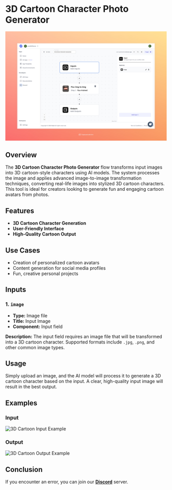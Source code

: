 # 3D Cartoon Character Photo Generator

<img src="images/3d-cartoon-character-generator-full.jpeg" alt="3D Cartoon Character Generator"/>

## Overview
The **3D Cartoon Character Photo Generator** flow transforms input images into 3D cartoon-style characters using AI models. The system processes the image and applies advanced image-to-image transformation techniques, converting real-life images into stylized 3D cartoon characters. This tool is ideal for creators looking to generate fun and engaging cartoon avatars from photos.

## Features
- **3D Cartoon Character Generation**
- **User-Friendly Interface**
- **High-Quality Cartoon Output**

## Use Cases
- Creation of personalized cartoon avatars
- Content generation for social media profiles
- Fun, creative personal projects

## Inputs

### 1. `image`
- **Type:** Image file
- **Title:** Input Image
- **Component:** Input field

**Description:** The input field requires an image file that will be transformed into a 3D cartoon character. Supported formats include `.jpg`, `.png`, and other common image types.

## Usage

Simply upload an image, and the AI model will process it to generate a 3D cartoon character based on the input. A clear, high-quality input image will result in the best output.


## Examples

### Input

<img src="https://storage.googleapis.com/magicpoint/models/women.png" alt="3D Cartoon Input Example" width="300">

### Output

<img src="https://storage.googleapis.com/magicpoint/github-outputs/3d-cartoon-character-generation-github-output.webp" alt="3D Cartoon Output Example" width="300">

## Conclusion

If you encounter an error, you can join our <b><a href="https://discord.com/invite/yzZD4ZxBPt" target="_blank">Discord</a></b> server.
